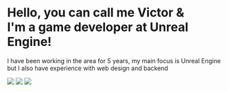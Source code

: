# Hello, you can call me Victor & <br>I'm a game developer at Unreal Engine!

<div style="display: inline_block">
<p>I have been working in the area for 5 years, my main focus is Unreal Engine but I also have experience with web design and backend</p>
</div>

<div> 
 <a href="[https://discord.gg/vkJvJRBe7H](https://discord.gg/8jsepJkW3D)" target="_blank"><img src="https://img.shields.io/badge/Discord-7289DA?style=for-the-badge&logo=discord&logoColor=white" target="_blank"></a> 
  <a href = "mailto:vihemero@gmail.com"><img src="https://img.shields.io/badge/-Gmail-%23333?style=for-the-badge&logo=gmail&logoColor=white" target="_blank"></a>
  <a href="https://www.linkedin.com/in/jos%C3%A9-gabriel-nunes-246b09278/(https://www.linkedin.com/in/victor-henrique-72025928b/)" target="_blank"><img src="https://img.shields.io/badge/-LinkedIn-%230077B5?style=for-the-badge&logo=linkedin&logoColor=white" target="_blank"></a> 
  
</div>
